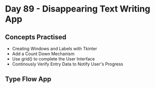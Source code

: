 # Day 89 - Disappearing Text Writing App
## Concepts Practised
- Creating Windows and Labels with Tkinter
- Add a Count Down Mechanism
- Use grid() to complete the User Interface
- Continously Verify Entry Data to Notify User's Progress
## Type Flow App